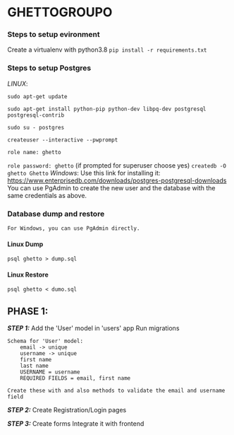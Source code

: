 # GHETTOGROUPO

### Steps to setup evironment
Create a virtualenv with python3.8
```pip install -r requirements.txt```

### Steps to setup Postgres
  *LINUX*:

  ```sudo apt-get update```

  ```sudo apt-get install python-pip python-dev libpq-dev postgresql postgresql-contrib```

  ```sudo su - postgres```

  ```createuser --interactive --pwprompt```

  ```role name: ghetto```

  ```role password: ghetto```
  (if prompted for superuser choose yes)
  ```createdb -O ghetto Ghetto```
  *Windows*:
  Use this link for installing it:
  https://www.enterprisedb.com/downloads/postgres-postgresql-downloads
  You can use PgAdmin to create the new user and the database with the same credentials as above.

### Database dump and restore
    For Windows, you can use PgAdmin directly.
#### Linux Dump
  ```psql ghetto > dump.sql```
#### Linux Restore
  ```psql ghetto < dumo.sql```

## PHASE 1:

***STEP 1:***
    Add the 'User' model in 'users' app
    Run migrations

    Schema for 'User' model:
        email -> unique
        username -> unique
        first name
        last name
        USERNAME = username
        REQUIRED FIELDS = email, first name 

    Create these with and also methods to validate the email and username field


***STEP 2:***
    Create Registration/Login pages


***STEP 3:***
    Create forms
    Integrate it with frontend